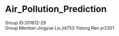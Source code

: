 # Air_Pollution_Prediction
Group ID:201612-29    
Group Member:Jingyue Liu jl4753   Yidong Ren yr2301
